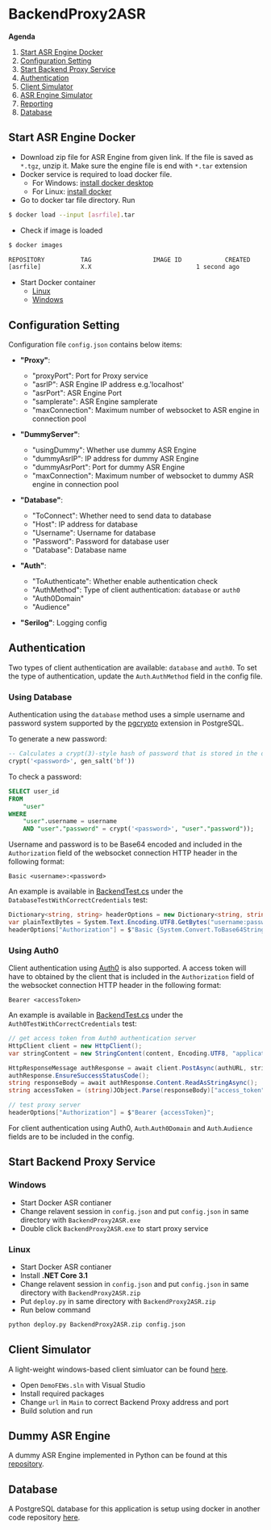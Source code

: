 # BackendProxy2ASR

**Agenda**
1)	[Start ASR Engine Docker](#Start-ASR-Engine-Docker)
2)	[Configuration Setting](#Configuration-Setting)
3)	[Start Backend Proxy Service](#Start-Backend-Proxy-Service)
4)	[Authentication](#Authentication)
5)	[Client Simulator](#Client-Simulator)
6)	[ASR Engine Simulator](#ASR-Engine-Simulator)
7)	[Reporting](#Reporting)
8)  [Database](#Database)


##	Start ASR Engine Docker

* Download zip file for ASR Engine from given link. If the file is saved as `*.tgz`, unzip it. Make sure the engine file is end with `*.tar` extension
* Docker service is required to load docker file. 
  * For Windows: [install docker desktop](https://docs.docker.com/docker-for-windows/install/)
  * For Linux: [install docker](https://docs.docker.com/engine/install/)
* Go to docker tar file directory. Run
```bash
$ docker load --input [asrfile].tar
```
* Check if image is loaded
```bash
$ docker images

REPOSITORY          TAG                 IMAGE ID            CREATED             SIZE
[asrfile]           X.X			                    1 second ago         XX GB
```
* Start Docker container 
    * [Linux](https://docs.docker.com/engine/reference/commandline/start/) 
    * [Windows](https://docs.docker.com/docker-for-windows/)

##	Configuration Setting

Configuration file `config.json` contains below items:

* **"Proxy"**: 
  * "proxyPort": Port for Proxy service
  *  "asrIP": ASR Engine IP address e.g.'localhost'
  *  "asrPort": ASR Engine Port
  *  "samplerate": ASR Engine samplerate
  *  "maxConnection": Maximum number of websocket to ASR engine in connection pool

*  **"DummyServer"**:
   * "usingDummy": Whether use dummy ASR Engine
   * "dummyAsrIP": IP address for dummy ASR Engine
   * "dummyAsrPort": Port for dummy ASR Engine
   * "maxConnection": Maximum number of websocket to dummy ASR engine in connection pool
  
*  **"Database"**: 
   * "ToConnect": Whether need to send data to database
   * "Host": IP address for database
   * "Username": Username for database
   * "Password": Password for database user
   * "Database": Database name

*  **"Auth"**:
   * "ToAuthenticate": Whether enable authentication check
   * "AuthMethod": Type of client authentication: `database` or `auth0`
   * "Auth0Domain"
   * "Audience"

*  **"Serilog"**: Logging config

## Authentication

Two types of client authentication are available: `database` and `auth0`. To set the type of authentication, update the `Auth`.`AuthMethod` field in the config file.

### Using Database

Authentication using the `database` method uses a simple username and password system supported by the [pgcrypto](https://www.postgresql.org/docs/9.4/pgcrypto.html) extension in PostgreSQL.

To generate a new password:

```sql
-- Calculates a crypt(3)-style hash of password that is stored in the db
crypt('<password>', gen_salt('bf'))
```

To check a password:

```sql
SELECT user_id
FROM
    "user"
WHERE
    "user".username = username
    AND "user"."password" = crypt('<password>', "user"."password"));
```

Username and password is to be Base64 encoded and included in the `Authorization` field of the websocket connection HTTP header in the following format:

```
Basic <username>:<password>
```

An example is available in [BackendTest.cs](BackEndProxy.Tests/BackendTest.cs) under the `DatabaseTestWithCorrectCredentials` test:

```cs
Dictionary<string, string> headerOptions = new Dictionary<string, string>();
var plainTextBytes = System.Text.Encoding.UTF8.GetBytes("username:password");
headerOptions["Authorization"] = $"Basic {System.Convert.ToBase64String(plainTextBytes)}";
```

### Using Auth0

Client authentication using [Auth0](https://auth0.com/) is also supported. A access token will have to obtained by the client that is included in the `Authorization` field of the websocket connection HTTP header in the following format:

```
Bearer <accessToken>
```

An example is available in [BackendTest.cs](BackEndProxy.Tests/BackendTest.cs) under the `Auth0TestWithCorrectCredentials` test:

```cs
// get access token from Auth0 authentication server
HttpClient client = new HttpClient();
var stringContent = new StringContent(content, Encoding.UTF8, "application/json");

HttpResponseMessage authResponse = await client.PostAsync(authURL, stringContent);
authResponse.EnsureSuccessStatusCode();
string responseBody = await authResponse.Content.ReadAsStringAsync();
string accessToken = (string)JObject.Parse(responseBody)["access_token"];

// test proxy server
headerOptions["Authorization"] = $"Bearer {accessToken}";
```

For client authentication using Auth0, `Auth`.`Auth0Domain` and `Auth`.`Audience` fields are to be included in the config.

##	Start Backend Proxy Service
### Windows
* Start Docker ASR contianer
* Change relavent session in `config.json` and put `config.json` in same directory with `BackendProxy2ASR.exe`
* Double click `BackendProxy2ASR.exe` to start proxy service

### Linux
* Start Docker ASR contianer
* Install **.NET Core 3.1** 
* Change relavent session in `config.json` and put `config.json` in same directory with `BackendProxy2ASR.zip`
* Put `deploy.py` in same directory with `BackendProxy2ASR.zip`
* Run below command
```bash
python deploy.py BackendProxy2ASR.zip config.json
```

##	Client Simulator
A light-weight windows-based client simluator can be found [here](https://github.com/myuan01/DemoFEWs).
 * Open `DemoFEWs.sln` with Visual Studio
 * Install required packages
 * Change `url` in `Main` to correct Backend Proxy address and port
 * Build solution and run

## Dummy ASR Engine

A dummy ASR Engine implemented in Python can be found at this [repository](https://github.com/AI3SW/dummy_asr).

## Database

A PostgreSQL database for this application is setup using docker in another code repository [here](https://github.com/AI3SW/ai_toolbox_db).
